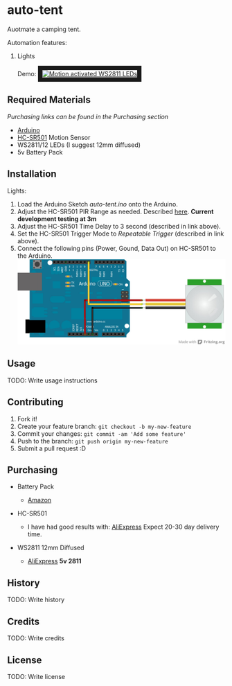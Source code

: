 # auto-tent

Auotmate a camping tent.

Automation features:
1. Lights

    Demo: 
    <a href="http://www.youtube.com/watch?feature=player_embedded&v=bbWn63K64jY" target="_blank"><img src="http://img.youtube.com/vi/bbWn63K64jY/0.jpg" alt="Motion activated WS2811 LEDs" width="240" height="180" border="10" /></a>

## Required Materials
*Purchasing links can be found in the Purchasing section*

* [Arduino](https://www.arduino.cc/)
* [HC-SR501](http://henrysbench.capnfatz.com/henrys-bench/arduino-sensors-and-input/arduino-hc-sr501-motion-sensor-tutorial/) Motion Sensor
* WS2811/12 LEDs (I suggest 12mm diffused)
* 5v Battery Pack

## Installation

Lights:
1. Load the Arduino Sketch *auto-tent.ino* onto the Arduino.
2. Adjust the HC-SR501 PIR Range as needed. Described [here](http://henrysbench.capnfatz.com/henrys-bench/arduino-sensors-and-input/arduino-hc-sr501-motion-sensor-tutorial/). **Current development testing at 3m**
3. Adjust the HC-SR501 Time Delay to 3 second (described in link above). 
4. Set the HC-SR501 Trigger Mode to *Repeatable Trigger* (described in link above). 
5. Connect the following pins (Power, Gound, Data Out) on HC-SR501 to the Arduino.
![](/img/PIRSensor_bb.jpg?raw=true "HC-SR501 Wiring")

## Usage

TODO: Write usage instructions

## Contributing

1. Fork it!
2. Create your feature branch: `git checkout -b my-new-feature`
3. Commit your changes: `git commit -am 'Add some feature'`
4. Push to the branch: `git push origin my-new-feature`
5. Submit a pull request :D

## Purchasing

* Battery Pack
  
  * [Amazon](https://www.amazon.com/Anker-bar-Sized-Portable-High-Speed-Technology/dp/B00P7N0320/ref=sr_1_4?s=wireless&ie=UTF8&qid=1492446490&sr=1-4&keywords=battery+pack)

* HC-SR501
  * I have had good results with: [AliExpress](https://www.aliexpress.com/item/Free-Shipping-HC-SR501-Adjust-Infrared-IR-Pyroelectric-Infrared-PIR-module-Motion-Sensor-Detector-Module-We/32501142074.html?spm=2114.13010608.0.0.bWSciv)
  Expect 20-30 day delivery time.
* WS2811 12mm Diffused
  * [AliExpress](https://www.aliexpress.com/item/50PCS-lots-DC5V-12V-WS2811-WS2801-RGB-IC-led-pixel-module-12mm-Digital-Full-Color-Independently/32676844336.html?ws_ab_test=searchweb0_0,searchweb201602_5_10152_10065_10151_10068_10130_5100014_10136_10137_10060_10138_10062_10156_10056_10055_10054_10059_10099_10103_10102_10096_10148_10147_10052_10053_10142_10107_10050_10143_10051_10084_10083_10080_10082_10081_10178_10110_10111_10112_10113_10114_10037_10033_10032_10078_10079_10077_10073_10070_10123_10124-10051_10032_10033_10037,searchweb201603_1,afswitch_1,ppcSwitch_5&btsid=727712c8-1875-4d5e-bb8c-2c302d7a7b2b&algo_expid=87d2cb21-1d25-4b93-bd79-6397482fb75d-10&algo_pvid=87d2cb21-1d25-4b93-bd79-6397482fb75d) **5v 2811**
  

## History

TODO: Write history

## Credits

TODO: Write credits

## License

TODO: Write license

